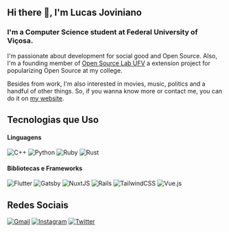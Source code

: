 ## Hi there 👋, I'm Lucas Joviniano

### I'm a Computer Science student at Federal University of Viçosa.

I'm passionate about development for social good and Open Source. Also, I'm a founding member of [Open Source Lab UFV](https://github.com/OpenSourceLabUFV) a extension project for popularizing Open Source at my college.

Besides from work, I'm also interested in movies, music, politics and a handful of other things. So, if you wanna know more or contact me, you can do it on [my website](http://lucasjoviniano.me/).

## Tecnologias que Uso

#### Linguagens

![C++](https://img.shields.io/badge/c++-%2300599C.svg?style=for-the-badge&logo=c%2B%2B&logoColor=white)
![Python](https://img.shields.io/badge/python-3670A0?style=for-the-badge&logo=python&logoColor=ffdd54)
![Ruby](https://img.shields.io/badge/ruby-%23CC342D.svg?style=for-the-badge&logo=ruby&logoColor=white)
![Rust](https://img.shields.io/badge/rust-%23000000.svg?style=for-the-badge&logo=rust&logoColor=white)

#### Bibliotecas e Frameworks

![Flutter](https://img.shields.io/badge/Flutter-%2302569B.svg?style=for-the-badge&logo=Flutter&logoColor=white)
![Gatsby](https://img.shields.io/badge/Gatsby-%23663399.svg?style=for-the-badge&logo=gatsby&logoColor=white)
![NuxtJS](https://img.shields.io/badge/Nuxt-black?style=for-the-badge&logo=nuxt.js&logoColor=white)
![Rails](https://img.shields.io/badge/rails-%23CC0000.svg?style=for-the-badge&logo=ruby-on-rails&logoColor=white)
![TailwindCSS](https://img.shields.io/badge/tailwindcss-%2338B2AC.svg?style=for-the-badge&logo=tailwind-css&logoColor=white)
![Vue.js](https://img.shields.io/badge/vuejs-%2335495e.svg?style=for-the-badge&logo=vuedotjs&logoColor=%234FC08D)

## Redes Sociais

[![Gmail](https://img.shields.io/badge/Gmail-D14836?style=for-the-badge&logo=gmail&logoColor=white)](mailto:lucasjoviniano1@gmail.com)
[![Instagram](https://img.shields.io/badge/lucas.joviniano-%23E4405F.svg?style=for-the-badge&logo=Instagram&logoColor=white)](https://www.instagram.com/lucas.joviniano/)
[![Twitter](https://img.shields.io/badge/<handle>-%231DA1F2.svg?style=for-the-badge&logo=Twitter&logoColor=white)](https://twitter.com/lucasjoviniano)

<!--
<img src="https://media.giphy.com/media/Yx5ns1mSPBle0/giphy.gif" width="250" height="194"/> ![Lucas's GitHub stats](https://github-readme-stats.vercel.app/api?username=lucasjoviniano&show_icons=true)


**lucasjoviniano/lucasjoviniano** is a ✨ _special_ ✨ repository because its `README.md` (this file) appears on your GitHub profile.

Here are some ideas to get you started:

- 🔭 I’m currently working on ...
- 🌱 I’m currently learning ...
- 👯 I’m looking to collaborate on ...
- 🤔 I’m looking for help with ...
- 💬 Ask me about ...
- 📫 How to reach me: ...
- 😄 Pronouns: ...
- ⚡ Fun fact: ...
-->
